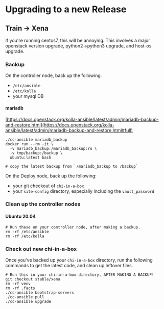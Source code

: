 # Upgrading to a new Release

## Train -> Xena

If you're running centos7, this will be annoying. This involves a major openstack version upgrade, python2->python3 upgrade, and host-os upgrade.

### Backup

On the controller node, back up the following.

* `/etc/ansible`
* `/etc/kolla`
* your mysql DB

#### mariadb

[https://docs.openstack.org/kolla-ansible/latest/admin/mariadb-backup-and-restore.html](https://docs.openstack.org/kolla-ansible/latest/admin/mariadb-backup-and-restore.html#full)

```
./cc-ansible mariadb_backup
docker run --rm -it \
  -v mariadb_backup:/mariadb_backup:ro \
  -v tmp/backup:/backup \
  ubuntu:latest bash
  
# copy the latest backup from `/mariadb_backup to /backup`
```



On the Deploy node, back up the following:

* your git checkout of `chi-in-a-box`
* your `site-config` directory, especially including the `vault_password`

### Clean up the controller nodes

#### Ubuntu 20.04

```
# Run these on your controller node, after making a backup.
rm -rf /etc/ansible
rm -rf /etc/kolla
```

### Check out new chi-in-a-box

Once you've backed up your `chi-in-a-box` directory, run the following commands to get the latest code, and clean up leftover files.

```
# Run this in your chi-in-a-box directory, AFTER MAKING A BACKUP!
git checkout stable/xena
rm -rf venv
rm -rf .facts
./cc-ansible bootstrap-servers
./cc-ansible pull
./cc-ansible upgrade
```

###
